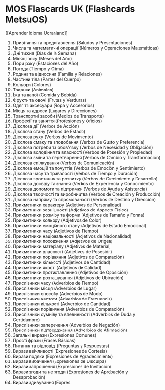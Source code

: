 # MOS Flascards UK (Flashcards MetsuOS)

[[Aprender Idioma Ucraniano]]

1. Привітання та представлення (Saludos y Presentaciones)
2. Числа та математичні операції (Números y Operaciones Matemáticas)
3. Дні тижня (Días de la Semana)
4. Місяці року (Meses del Año)
5. Пори року (Estaciones del Año)
6. Погода (Tiempo y Clima)
7. Родина та відносини (Familia y Relaciones)
8. Частини тіла (Partes del Cuerpo)
9. Кольори (Colores)
10. Тварини (Animales)
11. Їжа та напої (Comida y Bebida)
12. Фрукти та овочі (Frutas y Verduras)
13. Одяг та аксесуари (Ropa y Accesorios)
14. Місця та адреси (Lugares y Direcciones)
15. Транспортні засоби (Medios de Transporte)
16. Професії та заняття (Profesiones y Oficios)
17. Дієслова дії (Verbos de Acción)
18. Дієслова стану (Verbos de Estado)
19. Дієслова руху (Verbos de Movimiento)
20. Дієслова смаку та вподобання (Verbos de Gusto y Preferencia)
21. Дієслова потреби та обов'язку (Verbos de Necesidad y Obligación)
22. Дієслова володіння та власності (Verbos de Posesión y Propiedad)
23. Дієслова зміни та перетворення (Verbos de Cambio y Transformación)
24. Дієслова спілкування (Verbos de Comunicación)
25. Дієслова емоцій та почуттів (Verbos de Emoción y Sentimiento)
26. Дієслова часу та тривалості (Verbos de Tiempo y Duración)
27. Дієслова зростання та розвитку (Verbos de Crecimiento y Desarrollo)
28. Дієслова досвіду та знання (Verbos de Experiencia y Conocimiento)
29. Дієслова допомоги та підтримки (Verbos de Ayuda y Asistencia)
30. Дієслова творчості та виробництва (Verbos de Creación y Producción)
31. Дієслова напряму та спрямованості (Verbos de Destino y Dirección)
32. Прикметники характеру (Adjetivos de Personalidad)
33. Прикметники зовнішності (Adjetivos de Aspecto Físico)
34. Прикметники розміру та форми (Adjetivos de Tamaño y Forma)
35. Прикметники кольору (Adjetivos de Color)
36. Прикметники емоційного стану (Adjetivos de Estado Emocional)
37. Прикметники часу (Adjetivos de Tiempo)
38. Прикметники національності (Adjetivos de Nacionalidad)
39. Прикметники походження (Adjetivos de Origen)
40. Прикметники матеріалу (Adjetivos de Material)
41. Прикметники власності (Adjetivos de Posesión)
42. Прикметники порівняння (Adjetivos de Comparación)
43. Прикметники кількості (Adjetivos de Cantidad)
44. Прикметники якості (Adjetivos de Calidad)
45. Прикметники протиставлення (Adjetivos de Oposición)
46. Прикметники розташування (Adjetivos de Ubicación)
47. Прислівники часу (Adverbios de Tiempo)
48. Прислівники місця (Adverbios de Lugar)
49. Прислівники способу (Adverbios de Modo)
50. Прислівники частоти (Adverbios de Frecuencia)
51. Прислівники кількості (Adverbios de Cantidad)
52. Прислівники порівняння (Adverbios de Comparación)
53. Прислівники сумніву та впевненості (Adverbios de Duda y Certidumbre)
54. Прислівники заперечення (Adverbios de Negación)
55. Прислівники підтвердження (Adverbios de Afirmación)
56. Загальні вирази (Expresiones Comunes)
57. Прості фрази (Frases Básicas)
58. Питання та відповіді (Preguntas y Respuestas)
59. Вирази ввічливості (Expresiones de Cortesía)
60. Вирази подяки (Expresiones de Agradecimiento)
61. Вирази вибачення (Expresiones de Disculpa)
62. Вирази запрошення (Expresiones de Invitación)
63. Вирази згоди та не згоди (Expresiones de Aprobación y Desaprobación)
64. Вирази здивування (Expres
